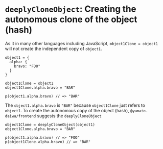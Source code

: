 # `deeplyCloneObject`: Creating the autonomous clone of the object (hash)

As it in many other languages including JavaScript, `object1Clone = object1` will not create the independent copy of
`object1`.

```stylus
object1 = {
  alpha: {
    bravo: "FOO"
  }
}

object1Clone = object1
object1Clone.alpha.bravo = "BAR"

p(object1.alpha.bravo) // => "BAR"
```

The `object1.alpha.bravo` is `"BAR"` because `object1Clone` just refers to `object1`.
To create the autonomous copy of the object (hash), `@yamato-daiwa/frontend` suggests the `deeplyCloneObject`


```stylus
object1Clone = deeplyCloneObject(object1)
object1Clone.alpha.bravo = "BAR"

p(object1.alpha.bravo) // => "FOO"
p(object1Clone.alpha.bravo) // => "BAR"
```

